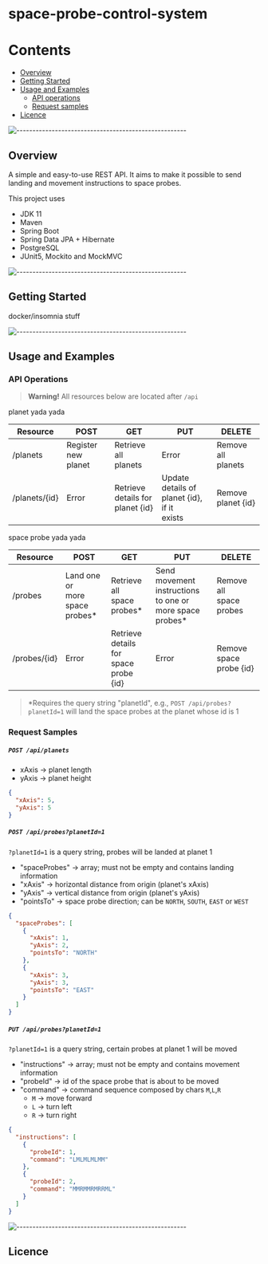 # space-probe-control-system

Contents
========

* [Overview](#overview)
* [Getting Started](#getting-started)
* [Usage and Examples](#usage-and-examples)
   * [API operations](#api-operations)
   * [Request samples](#request-samples)
* [Licence](#licence)

![-----------------------------------------------------](https://raw.githubusercontent.com/andreasbm/readme/master/assets/lines/rainbow.png)
## Overview
A simple and easy-to-use REST API. It aims to make it possible to send landing and movement instructions to space probes.

This project uses
- JDK 11
- Maven
- Spring Boot
- Spring Data JPA + Hibernate
- PostgreSQL
- JUnit5, Mockito and MockMVC

![-----------------------------------------------------](https://raw.githubusercontent.com/andreasbm/readme/master/assets/lines/rainbow.png)
## Getting Started
docker/insomnia stuff

![-----------------------------------------------------](https://raw.githubusercontent.com/andreasbm/readme/master/assets/lines/rainbow.png)
## Usage and Examples

### API Operations

> **Warning!**
> All resources below are located after `/api`

planet yada yada

| Resource      | POST                | GET                                 | PUT                                            | DELETE                |
|---------------|---------------------|-------------------------------------|------------------------------------------------|-----------------------|
| /planets      | Register new planet | Retrieve all<br>planets             | Error                                          | Remove all<br>planets |
| /planets/{id} | Error               | Retrieve details for<br>planet {id} | Update details of planet {id}, if it<br>exists | Remove planet {id}    |

space probe yada yada

| Resource     | POST                              | GET                                      | PUT                                                        | DELETE                     |
|--------------|-----------------------------------|------------------------------------------|------------------------------------------------------------|----------------------------|
| /probes      | Land one or<br>more space probes* | Retrieve all<br>space probes*            | Send movement instructions<br>to one or more space probes* | Remove all<br>space probes |
| /probes/{id} | Error                             | Retrieve details for<br>space probe {id} | Error                                                      | Remove space probe {id}    |

> *Requires the query string "planetId", e.g., `POST /api/probes?planetId=1` will land
> the space probes at the planet whose id is 1

### Request Samples

##### `POST /api/planets`

- xAxis -> planet length
- yAxis -> planet height
```json
{
  "xAxis": 5,
  "yAxis": 5
}
```
##### `POST /api/probes?planetId=1`
`?planetId=1` is a query string, probes will be landed at planet 1
- "spaceProbes" -> array; must not be empty and contains landing information
- "xAxis" -> horizontal distance from origin (planet's xAxis)
- "yAxis" -> vertical distance from origin (planet's yAxis)
- "pointsTo" -> space probe direction; can be `NORTH`, `SOUTH`, `EAST` or `WEST`
```json
{
  "spaceProbes": [
    {
      "xAxis": 1,
      "yAxis": 2,
      "pointsTo": "NORTH"
    },
    {
      "xAxis": 3,
      "yAxis": 3,
      "pointsTo": "EAST"
    }
  ]
}
```
##### `PUT /api/probes?planetId=1`
`?planetId=1` is a query string, certain probes at planet 1 will be moved
- "instructions" -> array; must not be empty and contains movement information
- "probeId" -> id of the space probe that is about to be moved
- "command" -> command sequence composed by chars `M`,`L`,`R`
  - `M` -> move forward
  - `L` -> turn left
  - `R` -> turn right
```json
{
  "instructions": [
    {
      "probeId": 1,
      "command": "LMLMLMLMM"
    },
    {
      "probeId": 2,
      "command": "MMRMMRMRRML"
    }
  ]
}
```

![-----------------------------------------------------](https://raw.githubusercontent.com/andreasbm/readme/master/assets/lines/rainbow.png)
## Licence